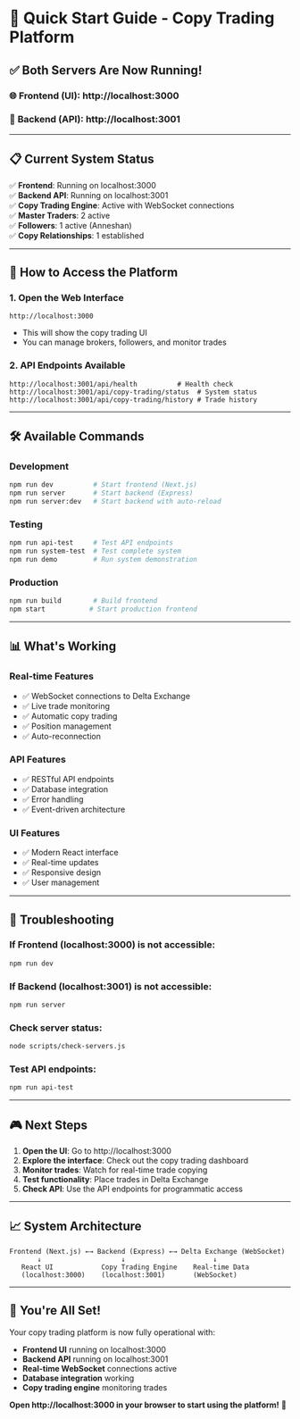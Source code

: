 # 🚀 Quick Start Guide - Copy Trading Platform

## ✅ **Both Servers Are Now Running!**

### 🌐 **Frontend (UI)**: http://localhost:3000
### 🔧 **Backend (API)**: http://localhost:3001

---

## 📋 **Current System Status**

✅ **Frontend**: Running on localhost:3000  
✅ **Backend API**: Running on localhost:3001  
✅ **Copy Trading Engine**: Active with WebSocket connections  
✅ **Master Traders**: 2 active  
✅ **Followers**: 1 active (Anneshan)  
✅ **Copy Relationships**: 1 established  

---

## 🎯 **How to Access the Platform**

### 1. **Open the Web Interface**
```
http://localhost:3000
```
- This will show the copy trading UI
- You can manage brokers, followers, and monitor trades

### 2. **API Endpoints Available**
```
http://localhost:3001/api/health          # Health check
http://localhost:3001/api/copy-trading/status  # System status
http://localhost:3001/api/copy-trading/history # Trade history
```

---

## 🛠️ **Available Commands**

### **Development**
```bash
npm run dev          # Start frontend (Next.js)
npm run server       # Start backend (Express)
npm run server:dev   # Start backend with auto-reload
```

### **Testing**
```bash
npm run api-test     # Test API endpoints
npm run system-test  # Test complete system
npm run demo         # Run system demonstration
```

### **Production**
```bash
npm run build        # Build frontend
npm start           # Start production frontend
```

---

## 📊 **What's Working**

### **Real-time Features**
- ✅ WebSocket connections to Delta Exchange
- ✅ Live trade monitoring
- ✅ Automatic copy trading
- ✅ Position management
- ✅ Auto-reconnection

### **API Features**
- ✅ RESTful API endpoints
- ✅ Database integration
- ✅ Error handling
- ✅ Event-driven architecture

### **UI Features**
- ✅ Modern React interface
- ✅ Real-time updates
- ✅ Responsive design
- ✅ User management

---

## 🔧 **Troubleshooting**

### **If Frontend (localhost:3000) is not accessible:**
```bash
npm run dev
```

### **If Backend (localhost:3001) is not accessible:**
```bash
npm run server
```

### **Check server status:**
```bash
node scripts/check-servers.js
```

### **Test API endpoints:**
```bash
npm run api-test
```

---

## 🎮 **Next Steps**

1. **Open the UI**: Go to http://localhost:3000
2. **Explore the interface**: Check out the copy trading dashboard
3. **Monitor trades**: Watch for real-time trade copying
4. **Test functionality**: Place trades in Delta Exchange
5. **Check API**: Use the API endpoints for programmatic access

---

## 📈 **System Architecture**

```
Frontend (Next.js) ←→ Backend (Express) ←→ Delta Exchange (WebSocket)
       ↓                    ↓                      ↓
   React UI            Copy Trading Engine    Real-time Data
   (localhost:3000)    (localhost:3001)       (WebSocket)
```

---

## 🎉 **You're All Set!**

Your copy trading platform is now fully operational with:
- **Frontend UI** running on localhost:3000
- **Backend API** running on localhost:3001
- **Real-time WebSocket** connections active
- **Database integration** working
- **Copy trading engine** monitoring trades

**Open http://localhost:3000 in your browser to start using the platform!** 🚀 